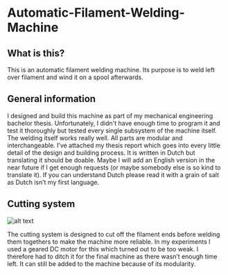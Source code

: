 # Automatic-Filament-Welding-Machine

## What is this?
This is an automatic filament welding machine. Its purpose is to weld left over filament and wind it on a spool afterwards. 

## General information
I designed and build this machine as part of my mechanical engineering bachelor thesis. Unfortunately, I didn't have enough time to program it and test it thoroughly but tested every single subsystem of the machine itself. The welding itself works really well. 
All parts are modular and interchangeable. I’ve attached my thesis report which goes into every little detail of the design and building process. It is written in Dutch but translating it should be doable. Maybe I will add an English version in the near future if I get enough requests (or maybe somebody else is so kind to translate it). If you can understand Dutch please read it with a grain of salt as Dutch isn’t my first language. 

## Cutting system
![alt text]( https://github.com/Pierro55/REuse-Automatic-Filament-Welding-Machine/blob/main/Cutting%20Sytsem/Bill%20of%20materials.PNG)

The cutting system is designed to cut off the filament ends before welding them togethers to make the machine more reliable. In my experiments I used a geared DC motor for this which turned out to be too weak. I therefore had to ditch it for the final machine as there wasn’t enough time left. It can still be added to the machine because of its modularity.

